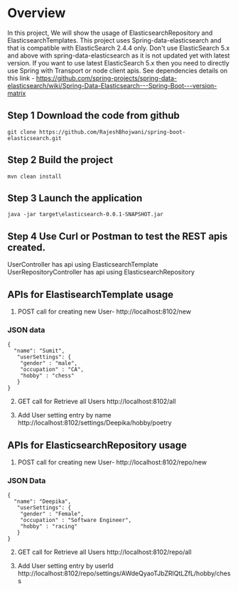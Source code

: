 
# Overview
In this project, We will show the usage of ElasticsearchRepository and ElasticsearchTemplates.
This project uses Spring-data-elasticsearch and that is compatible with ElasticSearch 2.4.4 only.
Don't use ElasticSearch 5.x and above with spring-data-elasticsearch as it is not updated yet with latest version. 
If you want to use latest ElasticSearch 5.x then you need to directly use Spring with Transport or node client apis.
See dependencies details on this link -
https://github.com/spring-projects/spring-data-elasticsearch/wiki/Spring-Data-Elasticsearch---Spring-Boot---version-matrix

## Step 1 Download the code from github
```git clone https://github.com/RajeshBhojwani/spring-boot-elasticsearch.git ```

## Step 2 Build the project
```mvn clean install```

## Step 3 Launch the application
```java -jar target\elasticsearch-0.0.1-SNAPSHOT.jar```

## Step 4  Use Curl or Postman to test the REST apis created. 
UserController has api using ElasticsearchTemplate
UserRepositoryController has api using ElasticsearchRepository

## APIs for ElastisearchTemplate usage
1. POST call for creating new User-
http://localhost:8102/new

### JSON data
```
{
  "name": "Sumit",
   "userSettings": {
   	"gender" : "male",
   	"occupation" : "CA",
   	"hobby" : "chess"
   }
}
```

2. GET call for Retrieve all Users
http://localhost:8102/all

3. Add User setting entry by name
http://localhost:8102/settings/Deepika/hobby/poetry



## APIs for ElasticsearchRepository usage

1. POST call for creating new User-
http://localhost:8102/repo/new
### JSON Data
```
{
  "name": "Deepika",
   "userSettings": {
   	"gender" : "Female",
   	"occupation" : "Software Engineer",
   	"hobby" : "racing"
   }
}
```

2. GET call for Retrieve all Users
http://localhost:8102/repo/all


3. Add User setting entry by userId
http://localhost:8102/repo/settings/AWdeQyaoTJbZRlQtLZfL/hobby/chess







